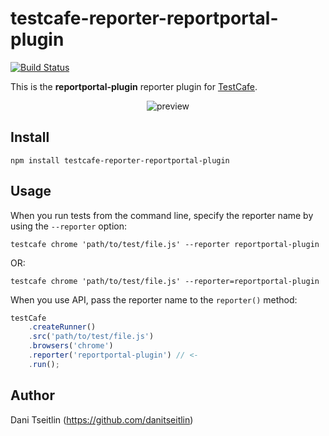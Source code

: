 # testcafe-reporter-reportportal-plugin
[![Build Status](https://travis-ci.org/danitseitlin/testcafe-reporter-reportportal-plugin.svg)](https://travis-ci.org/danitseitlin/testcafe-reporter-reportportal-plugin)

This is the **reportportal-plugin** reporter plugin for [TestCafe](http://devexpress.github.io/testcafe).

<p align="center">
    <img src="https://raw.github.com/danitseitlin/reportportal-testcafe-plugin/master/media/preview.png" alt="preview" />
</p>

## Install

```
npm install testcafe-reporter-reportportal-plugin
```

## Usage

When you run tests from the command line, specify the reporter name by using the `--reporter` option:

```
testcafe chrome 'path/to/test/file.js' --reporter reportportal-plugin
```
OR:
```
testcafe chrome 'path/to/test/file.js' --reporter=reportportal-plugin
```

When you use API, pass the reporter name to the `reporter()` method:

```js
testCafe
    .createRunner()
    .src('path/to/test/file.js')
    .browsers('chrome')
    .reporter('reportportal-plugin') // <-
    .run();
```

## Author
Dani Tseitlin (https://github.com/danitseitlin)
